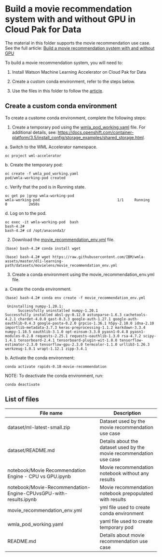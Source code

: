 # Build a movie recommendation system with and without GPU in Cloud Pak for Data

The material in this folder supports the movie recommendation use case.  See the full article:  [Build a movie recommendation system with and without GPU](http://)

To build a movie recommendation system, you will need to:

1. Install Watson Machine Learning Accelerator on Cloud Pak for Data 

2. Create a custom conda environment, refer to the steps below.

3. Use the files in this folder to follow the [article](http://).




## Create a custom conda environment

To create a custome conda environment, complete the following steps:

1. Create a temporary pod using the [wmla_pod_working.yaml](https://raw.githubusercontent.com/IBM/wmla-assets/master/dli-learning-path/dli-learning-path/movie-recommendation-use-case/dataset/wmla_pod_working.yaml) file. For additional details, see: https://docs.openshift.com/container-platform/3.5/install_config/storage_examples/shared_storage.html.
 

a. Switch to the WML Accelerator namespace.
```
oc project wml-accelerator
```

b. Create the temporary pod:
```
oc create -f wmla_pod_working.yaml
pod/wmla-working-pod created
```

c. Verify that the pod is in Running state.
```
oc get po |grep wmla-working-pod
wmla-working-pod                                    1/1     Running   0          2m50s
```

d.  Log on to the pod.
```
oc exec -it wmla-working-pod  bash
bash-4.2# 
bash-4.2# cd /opt/anaconda3/
```

2.   Download the [movie_recommendation_env.yml](https://raw.githubusercontent.com/IBM/wmla-assets/master/dli-learning-path/movie-recommendation-use-case/movie_recommendation_env.yml) file.

```
(base) bash-4.2# conda install wget
```
```
(base) bash-4.2# wget https://raw.githubusercontent.com/IBM/wmla-assets/master/dli-learning-path/datasets/movielens/movie_recommendation_env.yml
```

3.  Create a conda environment using the movie_recommendation_env.yml file.

a. Create the conda environment.
```
(base) bash-4.2# conda env create -f movie_recommendation_env.yml 

 Uninstalling numpy-1.20.1:
      Successfully uninstalled numpy-1.20.1
Successfully installed absl-py-0.12.0 astunparse-1.6.3 cachetools-4.2.1 chardet-4.0.0 gast-0.3.3 google-auth-1.27.1 google-auth-oauthlib-0.4.3 google-pasta-0.2.0 grpcio-1.36.1 h5py-2.10.0 idna-2.10 importlib-metadata-3.7.3 keras-preprocessing-1.1.2 markdown-3.3.4 numpy-1.18.5 oauthlib-3.1.0 opt-einsum-3.3.0 pyasn1-0.4.8 pyasn1-modules-0.2.8 requests-2.25.1 requests-oauthlib-1.3.0 rsa-4.7.2 scipy-1.4.1 tensorboard-2.4.1 tensorboard-plugin-wit-1.8.0 tensorflow-estimator-2.3.0 tensorflow-gpu-2.3.0 termcolor-1.1.0 urllib3-1.26.3 werkzeug-1.0.1 wrapt-1.12.1 zipp-3.4.1
```

b. Activate the conda environment:
```
conda activate rapids-0.18-movie-recommendation
```

NOTE: To deactivate the conda environment, run:
```
conda deactivate
```


## List of files

| File name | Description |
| --- | --- |
| dataset/ml-latest-small.zip | Dataset used by the movie recommendation use case |
| dataset/README.md | Details about the dataset used by the movie recommendation use case |
| notebook/Movie Recommendation Engine - CPU vs GPU.ipynb | Movie recommendation notebook without any results |
| notebook/Movie-Recommendation-Engine-CPUvsGPU-with-results.ipynb | Movie recommendation notebook prepopulated with results |
| movie_recommendation_env.yml | yml file used to create conda environment |
| wmla_pod_working.yaml  | yaml file used to create temporary pod |
| README.md | Details about movie recommendation use case |
